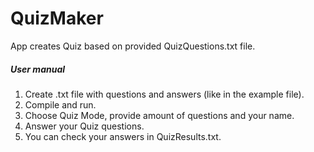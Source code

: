 # QuizMaker

App creates Quiz based on provided QuizQuestions.txt file.

##### **User manual**
1. Create .txt file with questions and answers (like in the example file).
2. Compile and run. 
3. Choose Quiz Mode, provide amount of questions and your name.
4. Answer your Quiz questions.
5. You can check your answers in QuizResults.txt.

